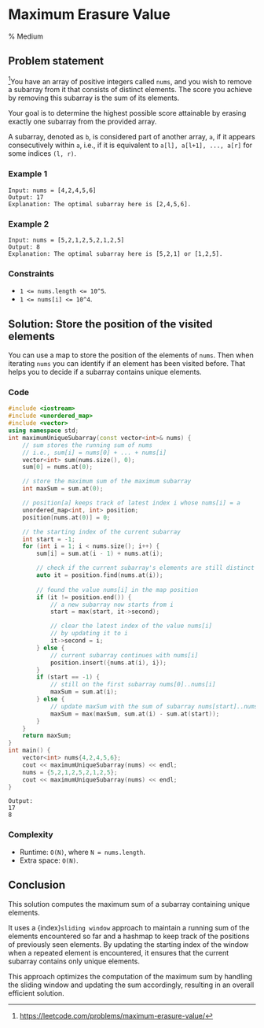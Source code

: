 # Maximum Erasure Value
% Medium
## Problem statement

[^url]You have an array of positive integers called `nums`, and you wish to remove a subarray from it that consists of distinct elements. The score you achieve by removing this subarray is the sum of its elements.

Your goal is to determine the highest possible score attainable by erasing exactly one subarray from the provided array.

A subarray, denoted as `b`, is considered part of another array, `a`, if it appears consecutively within `a`, i.e., if it is equivalent to `a[l], a[l+1], ..., a[r]` for some indices `(l, r)`.

[^url]: https://leetcode.com/problems/maximum-erasure-value/ 
### Example 1
```text
Input: nums = [4,2,4,5,6]
Output: 17
Explanation: The optimal subarray here is [2,4,5,6].
```

### Example 2
```text
Input: nums = [5,2,1,2,5,2,1,2,5]
Output: 8
Explanation: The optimal subarray here is [5,2,1] or [1,2,5].
``` 

### Constraints

* `1 <= nums.length <= 10^5`.
* `1 <= nums[i] <= 10^4`.

## Solution: Store the position of the visited elements

You can use a map to store the position of the elements of `nums`. Then when iterating `nums` you can identify if an element has been visited before. That helps you to decide if a subarray contains unique elements.


### Code
```cpp
#include <iostream>
#include <unordered_map>
#include <vector>
using namespace std;
int maximumUniqueSubarray(const vector<int>& nums) {
    // sum stores the running sum of nums
    // i.e., sum[i] = nums[0] + ... + nums[i]
    vector<int> sum(nums.size(), 0);
    sum[0] = nums.at(0);

    // store the maximum sum of the maximum subarray
    int maxSum = sum.at(0);

    // position[a] keeps track of latest index i whose nums[i] = a
    unordered_map<int, int> position;
    position[nums.at(0)] = 0;

    // the starting index of the current subarray
    int start = -1;
    for (int i = 1; i < nums.size(); i++) {
        sum[i] = sum.at(i - 1) + nums.at(i);

        // check if the current subarray's elements are still distinct
        auto it = position.find(nums.at(i));
        
        // found the value nums[i] in the map position
        if (it != position.end()) {
            // a new subarray now starts from i
            start = max(start, it->second);

            // clear the latest index of the value nums[i]
            // by updating it to i 
            it->second = i;
        } else {
            // current subarray continues with nums[i]
            position.insert({nums.at(i), i});
        }            
        if (start == -1) {
            // still on the first subarray nums[0]..nums[i]
            maxSum = sum.at(i);
        } else {
            // update maxSum with the sum of subarray nums[start]..nums[i]
            maxSum = max(maxSum, sum.at(i) - sum.at(start));
        }
    }
    return maxSum;
}
int main() {
    vector<int> nums{4,2,4,5,6};
    cout << maximumUniqueSubarray(nums) << endl;
    nums = {5,2,1,2,5,2,1,2,5};
    cout << maximumUniqueSubarray(nums) << endl;
}
```
```text
Output:
17
8
```

### Complexity

* Runtime: `O(N)`, where `N = nums.length`.
* Extra space: `O(N)`.

## Conclusion
This solution computes the maximum sum of a subarray containing unique elements. 

It uses a {index}`sliding window` approach to maintain a running sum of the elements encountered so far and a hashmap to keep track of the positions of previously seen elements. By updating the starting index of the window when a repeated element is encountered, it ensures that the current subarray contains only unique elements. 

This approach optimizes the computation of the maximum sum by handling the sliding window and updating the sum accordingly, resulting in an overall efficient solution.

